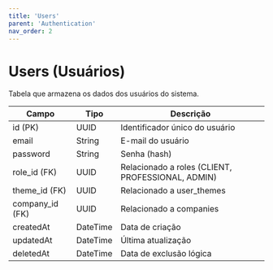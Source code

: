 ```yaml
---
title: 'Users'
parent: 'Authentication'
nav_order: 2
---
```


# Users (Usuários)

Tabela que armazena os dados dos usuários do sistema.

| Campo         | Tipo     | Descrição |
|--------------|---------|-----------|
| id (PK)      | UUID    | Identificador único do usuário |
| email        | String  | E-mail do usuário |
| password     | String  | Senha (hash) |
| role_id (FK) | UUID    | Relacionado a roles (CLIENT, PROFESSIONAL, ADMIN) |
| theme_id (FK) | UUID   | Relacionado a user_themes |
| company_id (FK) | UUID | Relacionado a companies |
| createdAt    | DateTime | Data de criação |
| updatedAt    | DateTime | Última atualização |
| deletedAt    | DateTime | Data de exclusão lógica |










